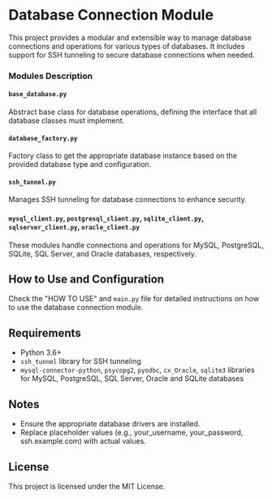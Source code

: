 # Database Connection Module

This project provides a modular and extensible way to manage database connections and operations for various types of databases. It includes support for SSH tunneling to secure database connections when needed.

### Modules Description

#### `base_database.py`

Abstract base class for database operations, defining the interface that all database classes must implement.

#### `database_factory.py`

Factory class to get the appropriate database instance based on the provided database type and configuration.

#### `ssh_tunnel.py`

Manages SSH tunneling for database connections to enhance security.

#### `mysql_client.py`, `postgresql_client.py`, `sqlite_client.py`, `sqlserver_client.py`, `oracle_client.py`

These modules handle connections and operations for MySQL, PostgreSQL, SQLite, SQL Server, and Oracle databases, respectively.

## How to Use and Configuration
Check the "HOW TO USE" and `main.py` file for detailed instructions on how to use the database connection module.

## Requirements
- Python 3.6+
- `ssh_tunnel` library for SSH tunneling
- `mysql-connector-python`, `psycopg2`, `pyodbc`, `cx_Oracle`, `sqlite3` libraries for MySQL, PostgreSQL, SQL Server, Oracle and SQLite databases

## Notes
- Ensure the appropriate database drivers are installed.
- Replace placeholder values (e.g., your_username, your_password, ssh.example.com) with actual values.

## License
This project is licensed under the MIT License.
